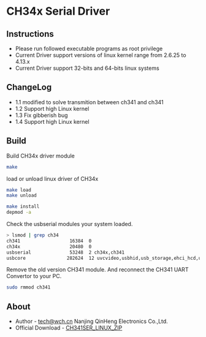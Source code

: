 # CH34x Serial Driver

## Instructions

* Please run followed executable programs as root privilege
* Current Driver support versions of linux kernel range from 2.6.25 to 4.13.x
* Current Driver support 32-bits and 64-bits linux systems

## ChangeLog

* 1.1 modified to solve transmition between ch341 and ch341
* 1.2 Support high Linux kernel
* 1.3 Fix gibberish bug
* 1.4 Support high Linux kernel

## Build

Build CH34x driver module

```bash
make
```

load or unload linux driver of CH34x

```bash
make load
make unload

make install
depmod -a
```

Check the usbserial modules your system loaded.

```bash
> lsmod | grep ch34
ch341                  16384  0
ch34x                  20480  0
usbserial              53248  2 ch34x,ch341
usbcore               282624  12 uvcvideo,usbhid,usb_storage,ehci_hcd,usbserial,ch34x,xhci_pci,btusb,uas,ch341,xhci_hcd,ehci_pci
```

Remove the old version CH341 module. And reconnect the CH341 UART Convertor to your PC.

```bash
sudo rmmod ch341
```

## About

* Author - tech@wch.cn Nanjing QinHeng Electronics Co.,Ltd.
* Official Download - [CH341SER_LINUX_ZIP](http://www.wch.cn/download/CH341SER_LINUX_ZIP.html)
